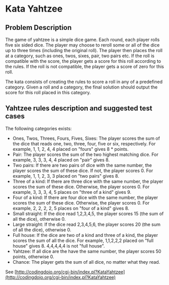 # Kata Yahtzee

## Problem Description

The game of yahtzee is a simple dice game. Each round, each player rolls five six sided dice. The player may choose to reroll some or all of the dice up to three times (including the original roll). The player then places the roll at a category, such as ones, twos, sixes, pair, two pairs etc. If the roll is compatible with the score, the player gets a score for this roll according to the rules. If the roll is not compatible, the player gets a score of zero for this roll.

The kata consists of creating the rules to score a roll in any of a predefined category. Given a roll and a category, the final solution should output the score for this roll placed in this category.

## Yahtzee rules description and suggested test cases

The following categories exists:

* Ones, Twos, Threes, Fours, Fives, Sixes: The player scores the sum of the dice that reads one, two, three, four, five or six, respectively. For example, 1, 1, 2, 4, 4 placed on "fours" gives 8 * points.
* Pair: The player scores the sum of the two highest matching dice. For example, 3, 3, 3, 4, 4 placed on "pair" gives 8.
* Two pairs: If there are two pairs of dice with the same number, the player scores the sum of these dice. If not, the player scores 0. For example, 1, 1, 2, 3, 3 placed on "two pairs" gives 8.
* Three of a kind: If there are three dice with the same number, the player scores the sum of these dice. Otherwise, the player scores 0. For example, 3, 3, 3, 4, 5 places on "three of a kind" gives 9.
* Four of a kind: If there are four dice with the same number, the player scores the sum of these dice. Otherwise, the player scores 0. For example, 2, 2, 2, 2, 5 places on "four of a kind" gives 8.
* Small straight: If the dice read 1,2,3,4,5, the player scores 15 (the sum of all the dice), otherwise 0.
* Large straight: If the dice read 2,3,4,5,6, the player scores 20 (the sum of all the dice), otherwise 0.
* Full house: If the dice are two of a kind and three of a kind, the player scores the sum of all the dice. For example, 1,1,2,2,2 placed on "full house" gives 8. 4,4,4,4,4 is not "full house".
* Yahtzee: If all dice are the have the same number, the player scores 50 points, otherwise 0.
* Chance: The player gets the sum of all dice, no matter what they read.

See [http://codingdojo.org/cgi-bin/index.pl?KataYahtzee](http://codingdojo.org/cgi-bin/index.pl?KataYahtzee)
